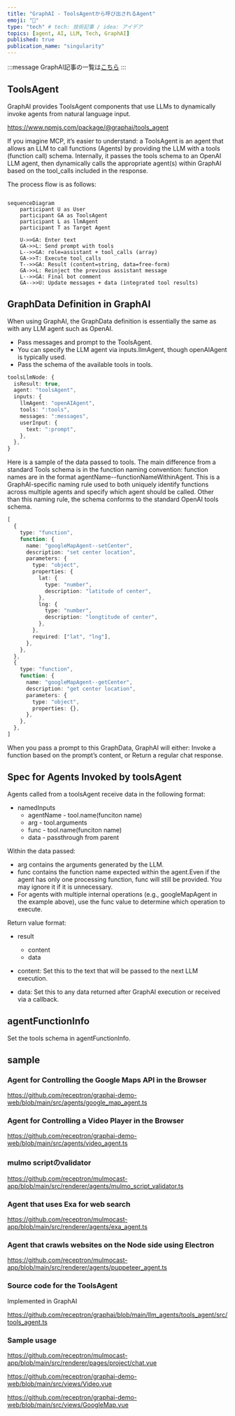 ```yaml
---
title: "GraphAI - ToolsAgentから呼び出されるAgent"
emoji: "🤖"
type: "tech" # tech: 技術記事 / idea: アイデア
topics: [agent, AI, LLM, Tech, GraphAI]
published: true
publication_name: "singularity"
---
```


:::message
GraphAI記事の一覧は[こちら](https://zenn.dev/singularity/articles/graphai-index)
:::

## ToolsAgent

GraphAI provides ToolsAgent components that use LLMs to dynamically invoke agents from natural language input.


https://www.npmjs.com/package/@graphai/tools_agent

If you imagine MCP, it’s easier to understand: a ToolsAgent is an agent that allows an LLM to call functions (Agents) by providing the LLM with a tools (function call) schema. Internally, it passes the tools schema to an OpenAI LLM agent, then dynamically calls the appropriate agent(s) within GraphAI based on the tool_calls included in the response.

The process flow is as follows:


```mermaid

sequenceDiagram
    participant U as User
    participant GA as ToolsAgent
    participant L as llmAgent
    participant T as Target Agent

    U->>GA: Enter text
    GA->>L: Send prompt with tools
    L-->>GA: role=assistant + tool_calls (array)
    GA->>T: Execute tool_calls
    T-->>GA: Result (content=string, data=free-form)
    GA->>L: Reinject the previous assistant message
    L-->>GA: Final bot comment
    GA-->>U: Update messages + data (integrated tool results)
```

## GraphData Definition in GraphAI

When using GraphAI, the GraphData definition is essentially the same as with any LLM agent such as OpenAI.
- Pass messages and prompt to the ToolsAgent.
- You can specify the LLM agent via inputs.llmAgent, though openAIAgent is typically used.
- Pass the schema of the available tools in tools.


```TypeScript
toolsLlmNode: {
  isResult: true,
  agent: "toolsAgent",
  inputs: {
    llmAgent: "openAIAgent",
    tools: ":tools",
    messages: ":messages",
    userInput: {
      text: ":prompt",
    },
  },
}
```

Here is a sample of the data passed to tools.
The main difference from a standard Tools schema is in the function naming convention:
function names are in the format agentName--functionNameWithinAgent.
This is a GraphAI-specific naming rule used to both uniquely identify functions across multiple agents and specify which agent should be called.
Other than this naming rule, the schema conforms to the standard OpenAI tools schema.

```TypeScript
[
  {
    type: "function",
    function: {
      name: "googleMapAgent--setCenter",
      description: "set center location",
      parameters: {
        type: "object",
        properties: {
          lat: {
            type: "number",
            description: "latitude of center",
          },
          lng: {
            type: "number",
            description: "longtitude of center",
          },
        },
        required: ["lat", "lng"],
      },
    },
  },
  {
    type: "function",
    function: {
      name: "googleMapAgent--getCenter",
      description: "get center location",
      parameters: {
        type: "object",
        properties: {},
      },
    },
  },
]
```

When you pass a prompt to this GraphData, GraphAI will either: Invoke a function based on the prompt’s content, or Return a regular chat response.


## Spec for Agents Invoked by toolsAgent

Agents called from a toolsAgent receive data in the following format:

- namedInputs
  - agentName - tool.name(funciton name)
  - arg - tool.arguments
  - func - tool.name(funciton name)
  - data - passthrough from parent


Within the data passed:

- arg contains the arguments generated by the LLM.
- func contains the function name expected within the agent.Even if the agent has only one processing function, func will still be provided. You may ignore it if it is unnecessary.
- For agents with multiple internal operations (e.g., googleMapAgent in the example above), use the func value to determine which operation to execute.

Return value format:

- result
  - content
  - data


- content: Set this to the text that will be passed to the next LLM execution.
- data: Set this to any data returned after GraphAI execution or received via a callback.

## agentFunctionInfo

Set the tools schema in agentFunctionInfo.


## sample


### Agent for Controlling the Google Maps API in the Browser
https://github.com/receptron/graphai-demo-web/blob/main/src/agents/google_map_agent.ts

### Agent for Controlling a Video Player in the Browser
https://github.com/receptron/graphai-demo-web/blob/main/src/agents/video_agent.ts

### mulmo scriptのvalidator
https://github.com/receptron/mulmocast-app/blob/main/src/renderer/agents/mulmo_script_validator.ts

### Agent that uses Exa for web search
https://github.com/receptron/mulmocast-app/blob/main/src/renderer/agents/exa_agent.ts

### Agent that crawls websites on the Node side using Electron
https://github.com/receptron/mulmocast-app/blob/main/src/renderer/agents/puppeteer_agent.ts

### Source code for the ToolsAgent

Implemented in GraphAI

https://github.com/receptron/graphai/blob/main/llm_agents/tools_agent/src/tools_agent.ts


### Sample usage

https://github.com/receptron/mulmocast-app/blob/main/src/renderer/pages/project/chat.vue

https://github.com/receptron/graphai-demo-web/blob/main/src/views/Video.vue

https://github.com/receptron/graphai-demo-web/blob/main/src/views/GoogleMap.vue